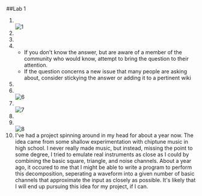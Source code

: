 ##Lab 1
1.  <br />![1](http://i.imgur.com/UuuYpkO.png?1)
2.  
3. 
4. 
    * If you don't know the answer, but are aware of a member of the community who would know, attempt to bring the question to their attention.
    * If the question concerns a new issue that many people are asking about, consider stickying the answer or adding it to a pertinent wiki
5.
6.  <br />![6](http://i.imgur.com/t5D6JMG.png?1)
7.  <br />![7](http://i.imgur.com/zEqKvyX.png?1)
8.  
9.  <br />![8](http://i.imgur.com/vpCGJWV.png?1)
10. I've had a project spinning around in my head for about a year now. The idea came from some shallow experimentation
    with chiptune music in high school. I never really made music, but instead, missing the point to some degree, I tried
    to emulate real instruments as close as I could by combining the basic square, triangle, and noise channels. About a year
    ago, it occured to me that I might be able to write a program to perform this decomposition, seperating a waveform into
    a given number of basic channels that approximate the input as closely as possible. It's likely that I will end up
    pursuing this idea for my project, if I can.
